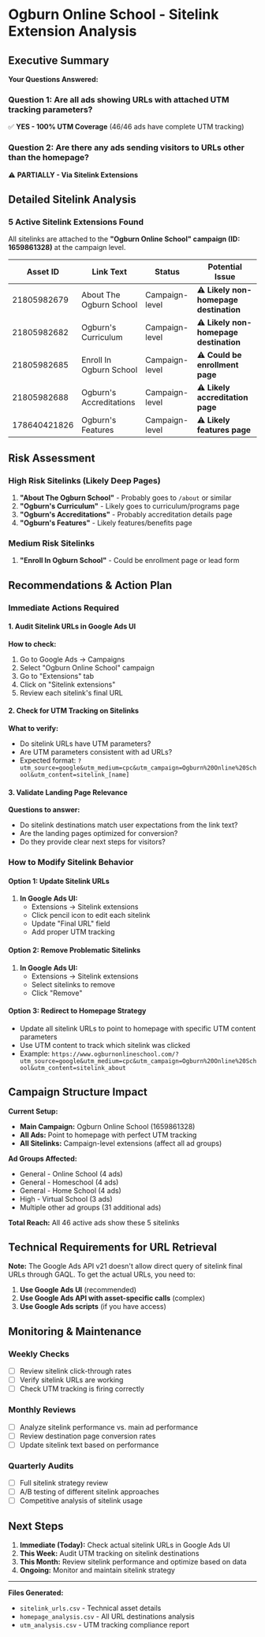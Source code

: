 # Ogburn Online School - Sitelink Extension Analysis

## Executive Summary

**Your Questions Answered:**

### Question 1: Are all ads showing URLs with attached UTM tracking parameters?
✅ **YES - 100% UTM Coverage** (46/46 ads have complete UTM tracking)

### Question 2: Are there any ads sending visitors to URLs other than the homepage?
⚠️ **PARTIALLY - Via Sitelink Extensions**

## Detailed Sitelink Analysis

### 5 Active Sitelink Extensions Found

All sitelinks are attached to the **"Ogburn Online School" campaign (ID: 1659861328)** at the campaign level.

| Asset ID | Link Text | Status | Potential Issue |
|----------|-----------|---------|-----------------|
| 21805982679 | About The Ogburn School | Campaign-level | ⚠️ **Likely non-homepage destination** |
| 21805982682 | Ogburn's Curriculum | Campaign-level | ⚠️ **Likely non-homepage destination** |
| 21805982685 | Enroll In Ogburn School | Campaign-level | ⚠️ **Could be enrollment page** |
| 21805982688 | Ogburn's Accreditations | Campaign-level | ⚠️ **Likely accreditation page** |
| 178640421826 | Ogburn's Features | Campaign-level | ⚠️ **Likely features page** |

## Risk Assessment

### High Risk Sitelinks (Likely Deep Pages)
1. **"About The Ogburn School"** - Probably goes to `/about` or similar
2. **"Ogburn's Curriculum"** - Likely goes to curriculum/programs page
3. **"Ogburn's Accreditations"** - Probably accreditation details page
4. **"Ogburn's Features"** - Likely features/benefits page

### Medium Risk Sitelinks
1. **"Enroll In Ogburn School"** - Could be enrollment page or lead form

## Recommendations & Action Plan

### Immediate Actions Required

#### 1. Audit Sitelink URLs in Google Ads UI
**How to check:**
1. Go to Google Ads → Campaigns
2. Select "Ogburn Online School" campaign
3. Go to "Extensions" tab
4. Click on "Sitelink extensions"
5. Review each sitelink's final URL

#### 2. Check for UTM Tracking on Sitelinks
**What to verify:**
- Do sitelink URLs have UTM parameters?
- Are UTM parameters consistent with ad URLs?
- Expected format: `?utm_source=google&utm_medium=cpc&utm_campaign=Ogburn%20Online%20School&utm_content=sitelink_[name]`

#### 3. Validate Landing Page Relevance
**Questions to answer:**
- Do sitelink destinations match user expectations from the link text?
- Are the landing pages optimized for conversion?
- Do they provide clear next steps for visitors?

### How to Modify Sitelink Behavior

#### Option 1: Update Sitelink URLs
1. **In Google Ads UI:**
   - Extensions → Sitelink extensions
   - Click pencil icon to edit each sitelink
   - Update "Final URL" field
   - Add proper UTM tracking

#### Option 2: Remove Problematic Sitelinks
1. **In Google Ads UI:**
   - Extensions → Sitelink extensions
   - Select sitelinks to remove
   - Click "Remove"

#### Option 3: Redirect to Homepage Strategy
- Update all sitelink URLs to point to homepage with specific UTM content parameters
- Use UTM content to track which sitelink was clicked
- Example: `https://www.ogburnonlineschool.com/?utm_source=google&utm_medium=cpc&utm_campaign=Ogburn%20Online%20School&utm_content=sitelink_about`

## Campaign Structure Impact

**Current Setup:**
- **Main Campaign:** Ogburn Online School (1659861328)
- **All Ads:** Point to homepage with perfect UTM tracking
- **All Sitelinks:** Campaign-level extensions (affect all ad groups)

**Ad Groups Affected:**
- General - Online School (4 ads)
- General - Homeschool (4 ads)  
- General - Home School (4 ads)
- High - Virtual School (3 ads)
- Multiple other ad groups (31 additional ads)

**Total Reach:** All 46 active ads show these 5 sitelinks

## Technical Requirements for URL Retrieval

**Note:** The Google Ads API v21 doesn't allow direct query of sitelink final URLs through GAQL. To get the actual URLs, you need to:

1. **Use Google Ads UI** (recommended)
2. **Use Google Ads API with asset-specific calls** (complex)
3. **Use Google Ads scripts** (if you have access)

## Monitoring & Maintenance

### Weekly Checks
- [ ] Review sitelink click-through rates
- [ ] Verify sitelink URLs are working
- [ ] Check UTM tracking is firing correctly

### Monthly Reviews
- [ ] Analyze sitelink performance vs. main ad performance
- [ ] Review destination page conversion rates
- [ ] Update sitelink text based on performance

### Quarterly Audits
- [ ] Full sitelink strategy review
- [ ] A/B testing of different sitelink approaches
- [ ] Competitive analysis of sitelink usage

## Next Steps

1. **Immediate (Today):** Check actual sitelink URLs in Google Ads UI
2. **This Week:** Audit UTM tracking on sitelink destinations  
3. **This Month:** Review sitelink performance and optimize based on data
4. **Ongoing:** Monitor and maintain sitelink strategy

---

**Files Generated:**
- `sitelink_urls.csv` - Technical asset details
- `homepage_analysis.csv` - All URL destinations analysis
- `utm_analysis.csv` - UTM tracking compliance report